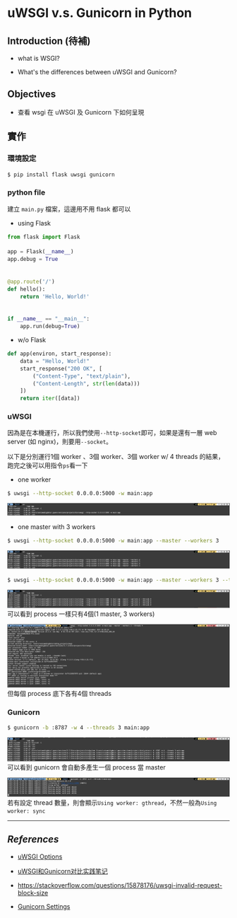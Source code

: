 # uWSGI v.s. Gunicorn in Python

## Introduction (待補)

- what is WSGI?

- What's the differences between uWSGI and Gunicorn?

## Objectives

- 查看 wsgi 在 uWSGI 及 Gunicorn 下如何呈現

## 實作

### **環境設定**

```bash
$ pip install flask uwsgi gunicorn
```

### **python file**

建立 `main.py` 檔案，這邊用不用 flask 都可以

- using Flask

```python
from flask import Flask

app = Flask(__name__)
app.debug = True


@app.route('/')
def hello():
    return 'Hello, World!'


if __name__ == "__main__":
    app.run(debug=True)
```

- w/o Flask

```python
def app(environ, start_response):
    data = "Hello, World!"
    start_response("200 OK", [
        ("Content-Type", "text/plain"),
        ("Content-Length", str(len(data)))
    ])
    return iter([data])
```

### **uWSGI**

因為是在本機運行，所以我們使用`--http-socket`即可，如果是還有一層 web server (如 nginx)，則要用`--socket`。

以下是分別運行1個 worker 、3個 worker、3個 worker w/ 4 threads 的結果，跑完之後可以用指令`ps`看一下

- one worker

```bash
$ uwsgi --http-socket 0.0.0.0:5000 -w main:app
```

![Image](/img/uWSGI_1w.png)

- one master with 3 workers

```bash
$ uwsgi --http-socket 0.0.0.0:5000 -w main:app --master --workers 3
```

![Image](/img/uWSGI_1m3w.png)

```bash
$ uwsgi --http-socket 0.0.0.0:5000 -w main:app --master --workers 3 --threads 4
```

![Image](/img/uWSGI_1m3w4t_1.png)
可以看到 process 一樣只有4個(1 master, 3 workers)

![Image](/img/uWSGI_1m3w4t_2.png)
但每個 process 底下各有4個 threads

### **Gunicorn**

```bash
$ gunicorn -b :8787 -w 4 --threads 3 main:app
```

![Image](/img/gunicorn_1.png)
可以看到 gunicorn 會自動多產生一個 process 當 master

![Image](/img/gunicorn_2.png)
若有設定 thread 數量，則會顯示`Using worker: gthread`，不然一般為`Using worker: sync`

---

## _**References**_

- [uWSGI Options](https://uwsgi-docs.readthedocs.io/en/latest/Options.html)

- [uWSGI和Gunicorn对比实践笔记](https://zhuanlan.zhihu.com/p/50857407)

- https://stackoverflow.com/questions/15878176/uwsgi-invalid-request-block-size

- [Gunicorn Settings](https://docs.gunicorn.org/en/stable/settings.html)